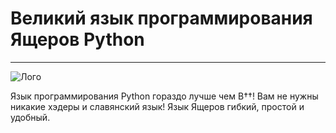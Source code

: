 # Великий язык программирования Ящеров Python

___

![Лого](https://www.hocktraining.com/home/getpicturethumbnail/830)

Язык программирования Python гораздо лучше чем В††! Вам не нужны никакие хэдеры и славянский язык! Язык Ящеров гибкий, простой и удобный.
